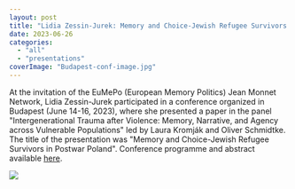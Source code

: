 ```yaml
---
layout: post
title: "Lidia Zessin-Jurek: Memory and Choice-Jewish Refugee Survivors in Postwar Poland"
date: 2023-06-26
categories: 
  - "all"
  - "presentations"
coverImage: "Budapest-conf-image.jpg"
---
```


At the invitation of the EuMePo (European Memory Politics) Jean Monnet Network, Lidia Zessin-Jurek participated in a conference organized in Budapest (June 14-16, 2023), where she presented a paper in the panel "Intergenerational Trauma after Violence: Memory, Narrative, and Agency across Vulnerable Populations" led by Laura Kromják and Oliver Schmidtke. The title of the presentation was "Memory and Choice-Jewish Refugee Survivors in Postwar Poland". Conference programme and abstract available [here](https://rc2s2.elte.hu/en/eumepo-conference-budapest-2023-program/).

![](../../../../assets/images/Budapest-conf-image-1024x584.jpg)
